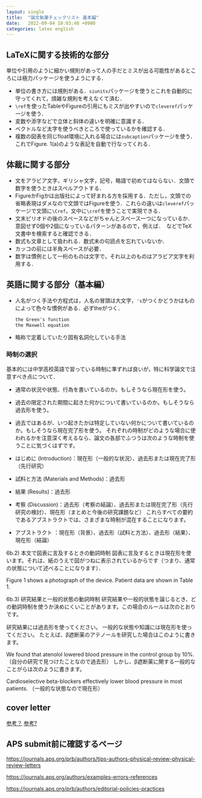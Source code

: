 ```yaml
---
layout: single
title:  "論文執筆チェックリスト 基本編"
date:   2022-09-04 10:03:40 +0900
categories: latex english
---
```



## LaTeXに関する技術的な部分

単位や引用のように細かい規則があって人の手だとミスが出る可能性があるところには極力パッケージを使うようにする．

- 単位の書き方には規則がある．`siunitx`パッケージを使うとこれを自動的に守ってくれて，煩雑な規則を考えなくて済む．
- `\ref`を使ったTableやFigureの引用にもミスが出やすいので`cleveref`パッケージを使う．
- 変数や添字などで立体と斜体の違いを明確に意識する．
- ベクトルなど太字を使うべきところで使っているかを確認する．
- 複数の図表を同じfloat環境に入れる場合には`subcaption`パッケージを使う．これでFigure. 1(a)のような表記を自動で行なってくれる．


## 体裁に関する部分

- 文をアラビア文字，ギリシャ文字，記号，略語で初めてはならない．文頭で数字を使うときはスペルアウトする．
- FigureかFigかは出版社によって好まれる方を採用する．ただし，文頭での省略表現はダメなので文頭ではFigureを使う．これらの違いは`cleveref`パッケージで文頭に`\Cref`，文中に`\cref`を使うことで実現できる．
- 文末ピリオドの後のスペースなどがちゃんとスペース一つになっているか．意図せず0個や2個になっているパターンがあるので，例えば`.  `などでTeX文書中を検索すると確認できる．
- 数式も文章として扱われる．数式末の句読点を忘れていないか．
- カッコの前には半角スペースが必要．
- 数字は慣例として一桁のものは文字で，それ以上のものはアラビア文字を利用する．

## 英語に関する部分（基本編）

- 人名がつく手法や方程式は，人名の冒頭は大文字，`'s`がつくかどうかはものによって色々な慣例がある．必ずtheがつく．
  ```markdown
  the Green's function
  the Maxwell equation
  ```

- 略称で定着していたり固有名詞化している手法



### 時制の選択
基本的には中学高校英語で習っている時制に準ずれば良いが，特に科学論文で注意すべき点について．

- 通常の状況や状態、行為を書いているのか。もしそうなら現在形を使う。
- 過去の限定された期間に起きた何かについて書いているのか。もしそうなら過去形を使う。
- 過去ではあるが、いつ起きたかは特定していない何かについて書いているのか。もしそうなら現在完了形を使う。
それぞれの時制がどのような場合に使われるかを注意深く考えるなら、論文の各部でふつうは次のような時制を使うことに気づくはずです。

- はじめに (Introduction)：現在形（一般的な状況）、過去形または現在完了形（先行研究）
- 試料と方法 (Materials and Methods)：過去形
- 結果 (Results)：過去形
- 考察 (Discussion)：過去形（考察の結論）、過去形または現在完了形（先行研究の検討）、現在形（まとめと今後の研究課題など）
これらすべての要約であるアブストラクトでは、さまざまな時制が混在することになります。

- アブストラクト ：現在形（背景）、過去形（試料と方法）、過去形（結果）、現在形（結論）


6b.2) 本文で図表に言及するときの動詞時制
図表に言及するときは現在形を使います。それは、紙のうえで図がつねに表示されているからです（つまり、通常の状態について述べることになります）．

Figure 1 shows a photograph of the device.
Patient data are shown in Table 1.

6b.3) 研究結果と一般的状態の動詞時制
研究結果や一般的状態を論じるとき、どの動詞時制を使うか決めにくいことがあります。この場合のルールは次のとおりです。

研究結果には過去形を使ってください。
一般的な状態や知識には現在形を使ってください。
たとえば、β遮断薬のアテノールを研究した場合はこのように書きます。

We found that atenolol lowered blood pressure in the control group by 10%. （自分の研究で見つけたことなので過去形）
しかし、β遮断薬に関する一般的なことがらは次のように書きます。

Cardioselective beta-blockers effectively lower blood pressure in most patients. （一般的な状態なので現在形）


<!-- アカデミックヤクザにキレられないためのLaTeX論文執筆メソッド https://qiita.com/suigin/items/10960e516f2d44f6b6de -->

<!-- 論文を書く上での規則 https://qiita.com/Ishotihadus/items/d6088aec3632545833e8 -->

## cover letter 

[参考？](https://www.thinkscience.co.jp/pdf/Ten_tips_for_writing_an_effective_cover_letter_Japanese.pdf)
[参考?](https://authorservices.taylorandfrancis.com/publishing-your-research/making-your-submission/writing-a-journal-article-cover-letter/)


## APS submit前に確認するページ

https://journals.aps.org/prb/authors/tips-authors-physical-review-physical-review-letters

https://journals.aps.org/authors/examples-errors-references

https://journals.aps.org/prb/authors/editorial-policies-practices

